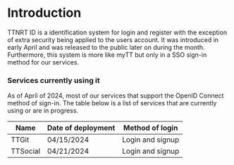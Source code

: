 # Introduction

TTNRT ID is a identification system for login and register with the exception of extra security being applied to the users account. It was introduced in early April and was released to the public later on during the month. Furthermore, this system is more like myTT but only in a SSO sign-in method for our services.

### Services currently using it

As of April of 2024, most of our services that support the OpenID Connect method of sign-in. The table below is a list of services that are currently using or are in progress.

| Name     | Date of deployment | Method of login  |
| -------- | ------------------ | ---------------- |
| TTGit    | 04/15/2024         | Login and signup |
| TTSocial | 04/21/2024         | Login and signup |
